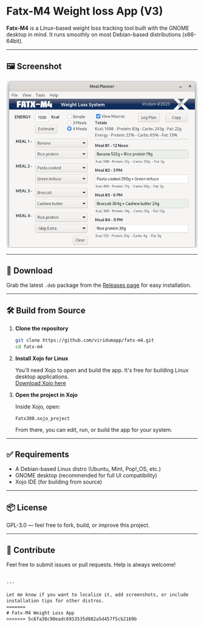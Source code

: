 
# Fatx-M4  Weight loss App (V3)

**Fatx-M4** is a Linux-based weight loss tracking tool built with the GNOME desktop in mind. It runs smoothly on most Debian-based distributions (x86-64bit).

---

## 🖼️ Screenshot

![Fatx-M4 Screenshot](https://github.com/viridumapp/fatx-m4/blob/main/Images/Screenshot.png)

---

## 🔽 Download

Grab the latest `.deb` package from the [Releases page](https://github.com/viridumapp/fatx-m4/releases) for easy installation.

---

## 🛠️ Build from Source

1. **Clone the repository**

   ```bash
   git clone https://github.com/viridumapp/fatx-m4.git
   cd fatx-m4
   ```

2. **Install Xojo for Linux**

   You'll need Xojo to open and build the app. It's free for building Linux desktop applications.  
   [Download Xojo here](https://xojo.com/download/)

3. **Open the project in Xojo**

   Inside Xojo, open:

   ```
   Fatx300.xojo_project
   ```

   From there, you can edit, run, or build the app for your system.

---

## ✅ Requirements

- A Debian-based Linux distro (Ubuntu, Mint, Pop!_OS, etc.)
- GNOME desktop (recommended for full UI compatibility)
- Xojo IDE (for building from source)

---

## 📦 License

 GPL-3.0 — feel free to fork, build, or improve this project.

---

## 🙌 Contribute

Feel free to submit issues or pull requests. Help is always welcome!
```

---

Let me know if you want to localize it, add screenshots, or include installation tips for other distros.
=======
# Fatx-M4 Weight Loss App
>>>>>>> 5c6fa30c90eadc6933535d082a5d457f5cb2169b
